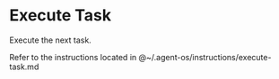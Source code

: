# Execute Task

Execute the next task.

Refer to the instructions located in @~/.agent-os/instructions/execute-task.md
